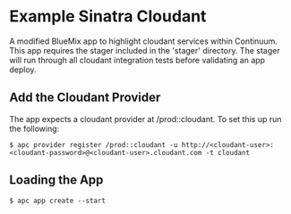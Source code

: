 # Example Sinatra Cloudant

A modified BlueMix app to highlight cloudant services within Continuum. This app
requires the stager included in the 'stager' directory. The stager will run
through all cloudant integration tests before validating an app deploy.

## Add the Cloudant Provider

The app expects a cloudant provider at /prod::cloudant. To set this up run the following:

```console
$ apc provider register /prod::cloudant -u http://<cloudant-user>:<cloudant-password>@<cloudant-user>.cloudant.com -t cloudant
```

## Loading the App

```console
$ apc app create --start
```
